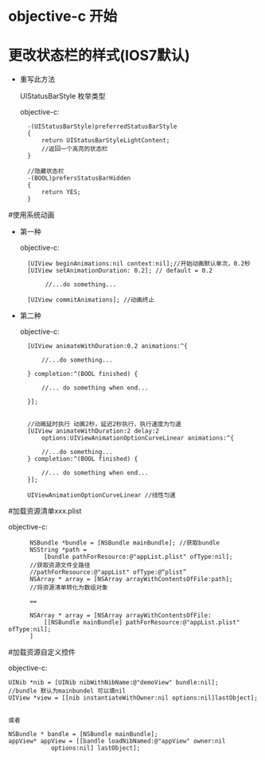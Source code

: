 # objective-c 开始

<!-- create time: 2014-09-25 23:19:38  -->

# 更改状态栏的样式(IOS7默认)
* 重写此方法

    UIStatusBarStyle 枚举类型

    objective-c:

        -(UIStatusBarStyle)preferredStatusBarStyle
        {
            return UIStatusBarStyleLightContent;
            //返回一个高亮的状态栏
        }
    
        //隐藏状态栏
        -(BOOL)prefersStatusBarHidden
        {
            return YES;
        }
 
    
#使用系统动画
* 第一种

   objective-c:
    
        [UIView beginAnimations:nil context:nil];//开始动画默认单次，0.2秒
        [UIView setAnimationDuration: 0.2]; // default = 0.2
                  
             //...do something...
  
        [UIView commitAnimations]; //动画终止
    
* 第二种

    objective-c:
    
        [UIView animateWithDuration:0.2 animations:^{
        
            //...do something...
            
        } completion:^(BOOL finished) {
        
            //... do something when end...
            
        }];
        
        
        //动画延时执行 动画2秒，延迟2秒执行，执行速度为匀速
        [UIView animateWithDuration:2 delay:2     
            options:UIViewAnimationOptionCurveLinear animations:^{
            
            //...do something...
        } completion:^(BOOL finished) {
            
            //... do something when end...
        }];
        
        UIViewAnimationOptionCurveLinear //线性匀速
        
        
        
#加载资源清单xxx.plist

   objective-c:
   
          NSBundle *bundle = [NSBundle mainBundle]; //获取bundle
          NSString *path = 
              [bundle pathForResource:@"appList.plist" ofType:nil];
          //获取资源文件全路径 
          //pathForResource:@"appList" ofType:@“plist”   
          NSArray * array = [NSArray arrayWithContentsOfFile:path];
          //将资源清单转化为数组对象   
          
          ==
          
          NSArray * array = [NSArray arrayWithContentsOfFile:
              [[NSBundle mainBundle] pathForResource:@"appList.plist" ofType:nil];
          ]   
          
          
           
#加载资源自定义控件

   objective-c:  
   
    UINib *nib = [UINib nibWithNibName:@"demoView" bundle:nil];
    //bundle 默认为mainbundel 可以填nil
    UIView *view = [[nib instantiateWithOwner:nil options:nil]lastObject];
    
    
    或者
    
    NSBundle * bandle = [NSBundle mainBundle];
    appView* appView = [[bandle loadNibNamed:@"appView" owner:nil 
                options:nil] lastObject];
      
          
          
    
